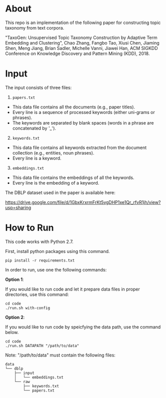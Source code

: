 # About

This repo is an implementation of the following paper for constructing topic taxonomy from text corpora.

"TaxoGen: Unsupervised Topic Taxonomy Construction by Adaptive Term Embedding and Clustering",
Chao Zhang, Fangbo Tao, Xiusi Chen, Jiaming Shen, Meng Jiang, Brian Sadler, Michelle Vanni, Jiawei Han,
ACM SIGKDD Conference on Knowledge Discovery and Pattern Mining (KDD), 2018.


# Input

The input consists of three files:

1. `papers.txt`
  - This data file contains all the documents (e.g., paper titles). 
  - Every line is a sequence of processed keywords (either uni-grams or phrases). 
  - The keywords are separated by blank spaces (words in a phrase are concatenated by '_').
2. `keywords.txt`
  - This data file contains all keywords extracted from the document collection (e.g., entities, noun phrases). 
  - Every line is a keyword.
3. `embeddings.txt`
  - This data file contains the embeddings of all the keywords. 
  - Every line is the embedding of a keyword.



The DBLP dataset used in the paper is available here:

https://drive.google.com/file/d/1GbxKrxrmFrKt5vgDHP1xe1Qr_rfvR1jh/view?usp=sharing


# How to Run

This code works with Python 2.7. 

First, install python packages using this command.

`pip install -r requirements.txt`


In order to run, use one the following commands:

**Option 1**: 

If you would like to run code and let it prepare data files in proper directories, use this command:

```
cd code
./run.sh with-config
```

**Option 2**:

If you would like to run code by speicfying the data path, use the command below.

```
cd code
./run.sh DATAPATH "/path/to/data"
```

Note: "/path/to/data" must contain the following files:
```
data
└── dblp
    ├── input
    │   └── embeddings.txt
    └── raw
        ├── keywords.txt
        └── papers.txt
```
